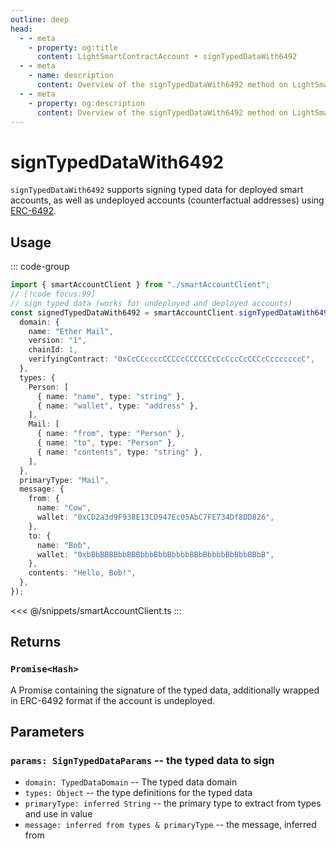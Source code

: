 ```yaml
---
outline: deep
head:
  - - meta
    - property: og:title
      content: LightSmartContractAccount • signTypedDataWith6492
  - - meta
    - name: description
      content: Overview of the signTypedDataWith6492 method on LightSmartContractAccount
  - - meta
    - property: og:description
      content: Overview of the signTypedDataWith6492 method on LightSmartContractAccount
---
```


# signTypedDataWith6492

`signTypedDataWith6492` supports signing typed data for deployed smart accounts, as well as undeployed accounts (counterfactual addresses) using [ERC-6492](https://eips.ethereum.org/EIPS/eip-6492).

## Usage

::: code-group

```ts [example.ts]
import { smartAccountClient } from "./smartAccountClient";
// [!code focus:99]
// sign typed data (works for undeployed and deployed accounts)
const signedTypedDataWith6492 = smartAccountClient.signTypedDataWith6492({
  domain: {
    name: "Ether Mail",
    version: "1",
    chainId: 1,
    verifyingContract: "0xCcCCccccCCCCcCCCCCCcCcCccCcCCCcCcccccccC",
  },
  types: {
    Person: [
      { name: "name", type: "string" },
      { name: "wallet", type: "address" },
    ],
    Mail: [
      { name: "from", type: "Person" },
      { name: "to", type: "Person" },
      { name: "contents", type: "string" },
    ],
  },
  primaryType: "Mail",
  message: {
    from: {
      name: "Cow",
      wallet: "0xCD2a3d9F938E13CD947Ec05AbC7FE734Df8DD826",
    },
    to: {
      name: "Bob",
      wallet: "0xbBbBBBBbbBBBbbbBbbBbbbbBBbBbbbbBbBbbBBbB",
    },
    contents: "Hello, Bob!",
  },
});
```

<<< @/snippets/smartAccountClient.ts
:::

## Returns

### `Promise<Hash>`

A Promise containing the signature of the typed data, additionally wrapped in ERC-6492 format if the account is undeployed.

## Parameters

### `params: SignTypedDataParams` -- the typed data to sign

- `domain: TypedDataDomain` -- The typed data domain
- `types: Object` -- the type definitions for the typed data
- `primaryType: inferred String` -- the primary type to extract from types and use in value
- `message: inferred from types & primaryType` -- the message, inferred from
